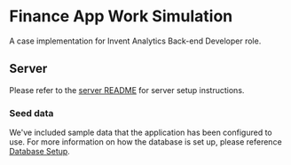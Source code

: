 # Finance App Work Simulation

A case implementation for Invent Analytics Back-end Developer role.

## Server

Please refer to the [server README](server/README.md) for server setup instructions.

### Seed data

We've included sample data that the application has been configured to use. For more information on how the database is set up, please reference [Database Setup](./server/README.md#Database-Setup).
